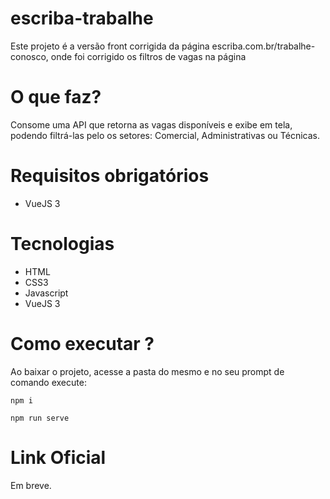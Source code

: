 # escriba-trabalhe

Este projeto é a versão front corrigida da página escriba.com.br/trabalhe-conosco, onde foi corrigido os filtros de vagas na página

# O que faz?
 Consome uma API que retorna as vagas disponíveis e exibe em tela, podendo filtrá-las pelo os setores: Comercial, Administrativas ou Técnicas.

# Requisitos obrigatórios

 - VueJS 3
 
# Tecnologias

- HTML
- CSS3
- Javascript
- VueJS 3

# Como executar ?

Ao baixar o projeto, acesse a pasta do mesmo e no seu prompt de comando execute:

<code>npm i</code>    
    
<code>npm run serve</code>

# Link Oficial

Em breve.